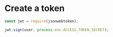 # Create a token
```js
const jwt = require(jsonwebtoken);

jwt.sign(user, process.env.ACCESS_TOKEN_SECRET);
```


